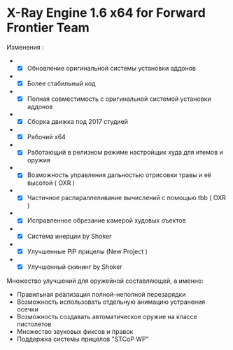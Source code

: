 X-Ray Engine 1.6 x64 for Forward Frontier Team
==========================

Изменения :
* - [x] Обновление оригинальной системы установки аддонов
* - [x] Более стабильный код
* - [x] Полная совместимость с оригинальной системой установки аддонов
* - [x] Сборка движка под 2017 студией
* - [x] Рабочий x64
* - [x] Работающий в релизном режиме настройщик худа для итемов и оружия
* - [x] Возможность управления дальностью отрисовки травы и её высотой ( OXR )
* - [x] Частичное распараллеливание вычислений с помощью tbb ( OXR )
* - [x] Исправленное обрезание камерой худовых оъектов
* - [x] Система инерции by Shoker
* - [x] Улучшенные PiP прицелы (New Project )
* - [x] Улучшенный скининг by Shoker

Множество улучшений для оружейной составляющей, а именно:
* Правильная реализация полной-неполной перезарядки
* Возможность использовать отдельную анимацию устранения осечки
* Возможность создавать автоматическое оружие на классе пистолетов
* Множество звуковых фиксов и правок
* Поддержка системы прицелов "STCoP WP"
